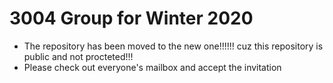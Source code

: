 
# 3004 Group for Winter 2020
- The repository has been moved to the new one!!!!!! cuz this repository is public and not procteted!!!
- Please check out everyone's mailbox and accept the invitation
